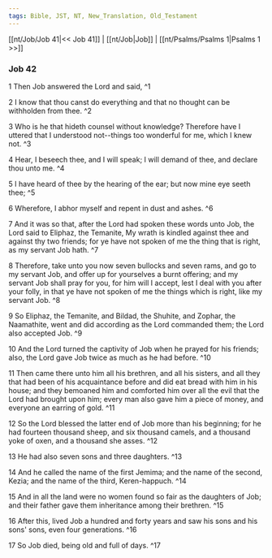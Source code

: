 ```yaml
---
tags: Bible, JST, NT, New_Translation, Old_Testament
---
```


[[nt/Job/Job 41|<< Job 41]] | [[nt/Job|Job]] | [[nt/Psalms/Psalms 1|Psalms 1 >>]]

### Job 42

1 Then Job answered the Lord and said,  ^1

2 I know that thou canst do everything and that no thought can be withholden from thee.  ^2

3 Who is he that hideth counsel without knowledge? Therefore have I uttered that I understood not\--things too wonderful for me, which I knew not.  ^3

4 Hear, I beseech thee, and I will speak; I will demand of thee, and declare thou unto me.  ^4

5 I have heard of thee by the hearing of the ear; but now mine eye seeth thee;  ^5

6 Wherefore, I abhor myself and repent in dust and ashes.  ^6

7 And it was so that, after the Lord had spoken these words unto Job, the Lord said to Eliphaz, the Temanite, My wrath is kindled against thee and against thy two friends; for ye have not spoken of me the thing that is right, as my servant Job hath.  ^7

8 Therefore, take unto you now seven bullocks and seven rams, and go to my servant Job, and offer up for yourselves a burnt offering; and my servant Job shall pray for you, for him will I accept, lest I deal with you after your folly, in that ye have not spoken of me the things which is right, like my servant Job.  ^8

9 So Eliphaz, the Temanite, and Bildad, the Shuhite, and Zophar, the Naamathite, went and did according as the Lord commanded them; the Lord also accepted Job.  ^9

10 And the Lord turned the captivity of Job when he prayed for his friends; also, the Lord gave Job twice as much as he had before.  ^10

11 Then came there unto him all his brethren, and all his sisters, and all they that had been of his acquaintance before and did eat bread with him in his house; and they bemoaned him and comforted him over all the evil that the Lord had brought upon him; every man also gave him a piece of money, and everyone an earring of gold.  ^11

12 So the Lord blessed the latter end of Job more than his beginning; for he had fourteen thousand sheep, and six thousand camels, and a thousand yoke of oxen, and a thousand she asses.  ^12

13 He had also seven sons and three daughters.  ^13

14 And he called the name of the first Jemima; and the name of the second, Kezia; and the name of the third, Keren-happuch.  ^14

15 And in all the land were no women found so fair as the daughters of Job; and their father gave them inheritance among their brethren.  ^15

16 After this, lived Job a hundred and forty years and saw his sons and his sons\' sons, even four generations.  ^16

17 So Job died, being old and full of days.  ^17

 
